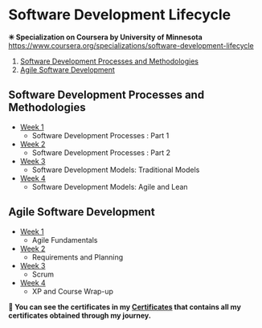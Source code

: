 # Software Development Lifecycle

<strong><p>✳ Specialization on Coursera by University of Minnesota </strong> https://www.coursera.org/specializations/software-development-lifecycle </p>

1. [Software Development Processes and Methodologies](https://github.com/ShafayetB/Coursera/tree/master/Software-Development-Lifecycle/Software%20Development%20Processes%20and%20Methodologies)
2. [Agile Software Development](https://github.com/ShafayetB/Coursera/tree/master/Software-Development-Lifecycle/Agile%20Development)


## Software Development Processes and Methodologies

- [Week 1](https://github.com/ShafayetB/Coursera/tree/master/Software-Development-Lifecycle/Software%20Development%20Processes%20and%20Methodologies/Week%201)
  - Software Development Processes : Part 1
- [Week 2](https://github.com/ShafayetB/Coursera/tree/master/Software-Development-Lifecycle/Software%20Development%20Processes%20and%20Methodologies/Week%202)
  - Software Development Processes : Part 2
- [Week 3](https://github.com/ShafayetB/Coursera/tree/master/Software-Development-Lifecycle/Software%20Development%20Processes%20and%20Methodologies/Week%203)
  - Software Development Models: Traditional Models
- [Week 4](https://github.com/ShafayetB/Coursera/tree/master/Software-Development-Lifecycle/Software%20Development%20Processes%20and%20Methodologies/Week%204)
  - Software Development Models: Agile and Lean
  
 ## Agile Software Development
  
 - [Week 1](https://github.com/ShafayetB/Coursera/tree/master/Software-Development-Lifecycle/Agile%20Development/Week%201)
    - Agile Fundamentals
 - [Week 2](https://github.com/ShafayetB/Coursera/tree/master/Software-Development-Lifecycle/Agile%20Development/Week%202)
    - Requirements and Planning
 - [Week 3](https://github.com/ShafayetB/Coursera/tree/master/Software-Development-Lifecycle/Agile%20Development/Week%203)
    - Scrum
 - [Week 4](https://github.com/ShafayetB/Coursera/tree/master/Software-Development-Lifecycle/Agile%20Development/Week%204)
    - XP and Course Wrap-up
    
 
<strong><p>🔷 You can see the certificates in my <a href="https://github.com/ShafayetB/Certificates">Certificates</a> that contains all my certificates obtained through my journey.</strong></p><br>
